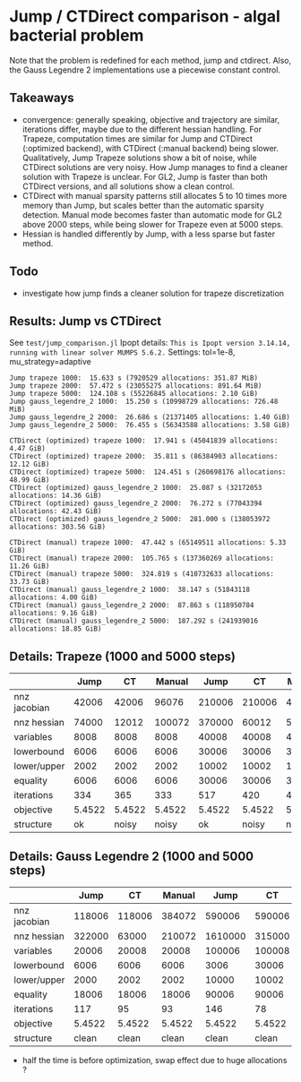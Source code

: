 # Jump / CTDirect comparison - algal bacterial problem

Note that the problem is redefined for each method, jump and ctdirect.
Also, the Gauss Legendre 2 implementations use a piecewise constant control.

## Takeaways
- convergence: generally speaking, objective and trajectory are similar, iterations differ, maybe due to the different hessian handling. For Trapeze, computation times are similar for Jump and CTDirect (:optimized backend), with CTDirect (:manual backend) being slower. Qualitatively, Jump Trapeze solutions show a bit of noise, while CTDirect solutions are very noisy. How Jump manages to find a cleaner solution with Trapeze is unclear. For GL2, Jump is faster than both CTDirect versions, and all solutions show a clean control.
- CTDirect with manual sparsity patterns still allocates 5 to 10 times more memory than Jump, but scales better than the automatic sparsity detection. Manual mode becomes faster than automatic mode for GL2 above 2000 steps, while being slower for Trapeze even at 5000 steps.
- Hessian is handled differently by Jump, with a less sparse but faster method.

## Todo
- investigate how jump finds a cleaner solution for trapeze discretization

## Results: Jump vs CTDirect
See `test/jump_comparison.jl`
Ipopt details: `This is Ipopt version 3.14.14, running with linear solver MUMPS 5.6.2.`
Settings: tol=1e-8, mu_strategy=adaptive
```
Jump trapeze 1000:  15.633 s (7920529 allocations: 351.87 MiB)
Jump trapeze 2000:  57.472 s (23055275 allocations: 891.64 MiB)
Jump trapeze 5000:  124.108 s (55226845 allocations: 2.10 GiB)
Jump gauss_legendre_2 1000:  15.250 s (10998729 allocations: 726.48 MiB)
Jump gauss_legendre_2 2000:  26.686 s (21371405 allocations: 1.40 GiB)
Jump gauss_legendre_2 5000:  76.455 s (56343588 allocations: 3.58 GiB)

CTDirect (optimized) trapeze 1000:  17.941 s (45041839 allocations: 4.47 GiB)
CTDirect (optimized) trapeze 2000:  35.811 s (86384903 allocations: 12.12 GiB)
CTDirect (optimized) trapeze 5000:  124.451 s (260698176 allocations: 48.99 GiB)
CTDirect (optimized) gauss_legendre_2 1000:  25.087 s (32172053 allocations: 14.36 GiB)
CTDirect (optimized) gauss_legendre_2 2000:  76.272 s (77043394 allocations: 42.43 GiB)
CTDirect (optimized) gauss_legendre_2 5000:  281.000 s (138053972 allocations: 303.56 GiB)

CTDirect (manual) trapeze 1000:  47.442 s (65149511 allocations: 5.33 GiB)
CTDirect (manual) trapeze 2000:  105.765 s (137360269 allocations: 11.26 GiB)
CTDirect (manual) trapeze 5000:  324.819 s (410732633 allocations: 33.73 GiB)
CTDirect (manual) gauss_legendre_2 1000:  38.147 s (51843118 allocations: 4.00 GiB)
CTDirect (manual) gauss_legendre_2 2000:  87.863 s (118950784 allocations: 9.16 GiB)
CTDirect (manual) gauss_legendre_2 5000:  187.292 s (241939016 allocations: 18.85 GiB)
```

## Details: Trapeze (1000 and 5000 steps)

|                 | Jump   | CT     | Manual | Jump     | CT       | Manual   |
|-----------------|--------|--------|--------|----------|----------|----------|
|nnz jacobian     | 42006  | 42006  | 96076  | 210006   | 210006   | 480072   |
|nnz hessian      | 74000  | 12012  | 100072 | 370000   | 60012    | 500072   |
|variables        | 8008   | 8008   | 8008   | 40008    | 40008    | 40008    |
|lowerbound       | 6006   | 6006   | 6006   | 30006    | 30006    | 30006    |
|lower/upper      | 2002   | 2002   | 2002   | 10002    | 10002    | 10002    |
|equality         | 6006   | 6006   | 6006   | 30006    | 30006    | 30006    |
|iterations       | 334    | 365    | 333    | 517      | 420      | 419      |
|objective        | 5.4522 | 5.4522 | 5.4522 | 5.4522   | 5.4522   | 5.4522   |
|structure        | ok     | noisy  | noisy  | ok       | noisy    | noisy    |

## Details: Gauss Legendre 2 (1000 and 5000 steps)

|                 | Jump   | CT     | Manual | Jump     | CT       | Manual   |
|-----------------|--------|--------|--------|----------|----------|----------|
|nnz jacobian     | 118006 | 118006 | 384072 | 590006   | 590006   | 1920072  |
|nnz hessian      | 322000 | 63000  | 210072 | 1610000  | 315000   | 1050072  |
|variables        | 20006  | 20008  | 20008  | 100006   | 100008   | 100008   |
|lowerbound       | 6006   | 6006   | 6006   | 3006     | 30006    | 30006    |
|lower/upper      | 2000   | 2002   | 2002   | 10000    | 10002    | 10002    |
|equality         | 18006  | 18006  | 18006  | 90006    | 90006    | 90006    |
|iterations       | 117    | 95     | 93     | 146      | 78       | 86       |
|objective        | 5.4522 | 5.4522 | 5.4522 | 5.4522   | 5.4522   | 5.4522   |
|structure        | clean  | clean  | clean  | clean    | clean    | clean    |

* half the time is before optimization, swap effect due to huge allocations ?
